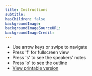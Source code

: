 ```yaml
---
title: Instructions
subtitle: 
hasChildren: false
backgroundImage: 
backgroundImageSourceURL: 
backgroundImageCredit: 
---
```

- Use arrow keys or swipe to navigate
- Press 'f' for fullscreen view
- Press 's' to see the speakers' notes
- Press 'o' to see the outline
- <a href="https://presentations.wyversolutions.co.uk/presentations/wyver/leanproductdevelopment/?print-pdf&showNotes=true" target="_blank">View printable version</a>